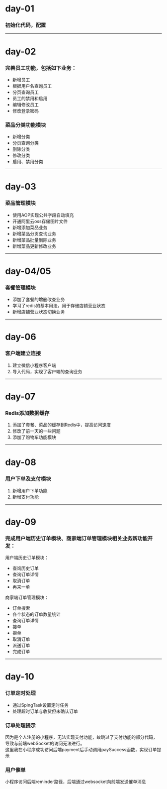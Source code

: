 # day-01 
### 初始化代码，配置 

---
# day-02 
### 完善员工功能，包括如下业务： 

- 新增员工
- 根据用户名查询员工
- 分页查询员工
- 员工的禁用和启用
- 编辑修改员工
- 修改登录密码

### 菜品分类功能模块 

- 新增分类
- 分页查询分类
- 删除分类
- 修改分类
- 启用、禁用分类
---
# day-03 
### 菜品管理模块 

- 使用AOP实现公共字段自动填充
- 开通阿里云oss存储图片文件
- 新增添加菜品业务
- 新增菜品分页查询业务
- 新增菜品批量删除业务
- 新增菜品更新修改业务
---
# day-04/05 
### 套餐管理模块  

- 添加了套餐的增删改查业务  
- 学习了redis的基本用法，用于存储店铺营业状态
- 新增店铺营业状态切换业务
---
# day-06 
### 客户端建立连接 
1. 建立微信小程序客户端  
2. 导入代码，实现了客户端的查询业务
---
# day-07 
### Redis添加数据缓存 
1. 添加了套餐、菜品的缓存到Redis中，提高访问速度
2. 修改了前一天的一些问题
3. 添加了购物车功能模块
---
# day-08 
### 用户下单及支付模块 
1. 新增用户下单功能
2. 新增支付功能
---
# day-09 

### 完成用户端历史订单模块、商家端订单管理模块相关业务新功能开发：

用户端历史订单模块：

- 查询历史订单
- 查询订单详情
- 取消订单
- 再来一单

商家端订单管理模块：

- 订单搜索
- 各个状态的订单数量统计
- 查询订单详情
- 接单
- 拒单
- 取消订单
- 派送订单
- 完成订单

---
# day-10

### 订单定时处理
- 通过SpingTask设置定时任务
- 处理超时订单与收货但未确认订单 

### 订单处理提示
因为是个人注册的小程序，无法实现支付功能，故跳过了支付功能的部分代码，
导致与前端webSocket的访问无法进行。  
这里我在小程序成功访问后端payment后手动调用paySuccess函数，实现订单提示

### 用户催单
小程序访问后端reminder路径，后端通过websocket向前端发送催单消息

